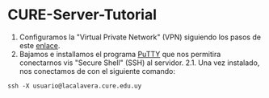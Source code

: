 # CURE-Server-Tutorial


1. Configuramos la "Virtual Private Network" (VPN) siguiendo los pasos de este [enlace](http://wiki.cure.edu.uy/index.php/Como_configurar_conexi%C3%B3n_VPN).
2. Bajamos e installamos el programa [PuTTY](https://www.putty.org) que nos permitira conectarnos vis "Secure Shell" (SSH) al servidor.
2.1. Una vez instalado, nos conectamos de con el siguiente comando:
```
ssh -X usuario@lacalavera.cure.edu.uy

```
